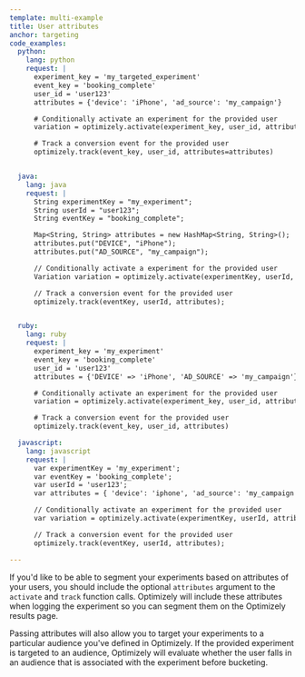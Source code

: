 ```yaml
---
template: multi-example
title: User attributes
anchor: targeting
code_examples:
  python:
    lang: python
    request: |
      experiment_key = 'my_targeted_experiment'
      event_key = 'booking_complete'
      user_id = 'user123'
      attributes = {'device': 'iPhone', 'ad_source': 'my_campaign'}

      # Conditionally activate an experiment for the provided user
      variation = optimizely.activate(experiment_key, user_id, attributes)

      # Track a conversion event for the provided user
      optimizely.track(event_key, user_id, attributes=attributes)


  java:
    lang: java
    request: |
      String experimentKey = "my_experiment";
      String userId = "user123";
      String eventKey = "booking_complete";

      Map<String, String> attributes = new HashMap<String, String>();
      attributes.put("DEVICE", "iPhone");
      attributes.put("AD_SOURCE", "my_campaign");

      // Conditionally activate a experiment for the provided user
      Variation variation = optimizely.activate(experimentKey, userId, attributes);

      // Track a conversion event for the provided user
      optimizely.track(eventKey, userId, attributes);


  ruby:
    lang: ruby
    request: |
      experiment_key = 'my_experiment'
      event_key = 'booking_complete'
      user_id = 'user123'
      attributes = {'DEVICE' => 'iPhone', 'AD_SOURCE' => 'my_campaign'}

      # Conditionally activate an experiment for the provided user
      variation = optimizely.activate(experiment_key, user_id, attributes)

      # Track a conversion event for the provided user
      optimizely.track(event_key, user_id, attributes)

  javascript:
    lang: javascript
    request: |
      var experimentKey = 'my_experiment';
      var eventKey = 'booking_complete';
      var userId = 'user123';
      var attributes = { 'device': 'iphone', 'ad_source': 'my_campaign' };

      // Conditionally activate an experiment for the provided user
      var variation = optimizely.activate(experimentKey, userId, attributes);

      // Track a conversion event for the provided user
      optimizely.track(eventKey, userId, attributes);

---
```


If you'd like to be able to segment your experiments based on attributes of your users, you should include the optional `attributes` argument to the `activate` and `track` function calls. Optimizely will include these attributes when logging the experiment so you can segment them on the Optimizely results page.

Passing attributes will also allow you to target your experiments to a particular audience you've defined in Optimizely. If the provided experiment is targeted to an audience, Optimizely will evaluate whether the user falls in an audience that is associated with the experiment before bucketing.
